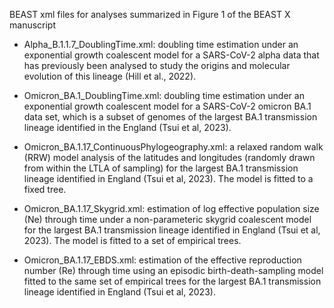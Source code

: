 BEAST xml files for analyses summarized in Figure 1 of the BEAST X manuscript

- Alpha_B.1.1.7_DoublingTime.xml: doubling time estimation under an exponential growth coalescent model for a SARS-CoV-2 alpha data that has previously been analysed to study the origins and molecular evolution of this lineage (Hill et al., 2022). 

- Omicron_BA.1_DoublingTime.xml: doubling time estimation under an exponential growth coalescent model for a SARS-CoV-2 omicron BA.1 data set, which is a subset of genomes of the largest BA.1 transmission lineage identified in the England (Tsui et al, 2023).

- Omicron_BA.1.17_ContinuousPhylogeography.xml: a relaxed random walk (RRW) model analysis of the latitudes and longitudes (randomly drawn from within the LTLA of sampling) for the largest BA.1 transmission lineage identified in England (Tsui et al, 2023). The model is fitted to a fixed tree.


- Omicron_BA.1.17_Skygrid.xml: estimation of log effective population size (Ne) through time under a non-parameteric skygrid coalescent model for the largest BA.1 transmission lineage identified in England (Tsui et al, 2023). The model is fitted to a set of empirical trees.


- Omicron_BA.1.17_EBDS.xml: estimation of the effective reproduction number (Re) through time using an episodic birth-death-sampling model fitted to the same set of empirical trees for the largest BA.1 transmission lineage identified in England (Tsui et al, 2023).


